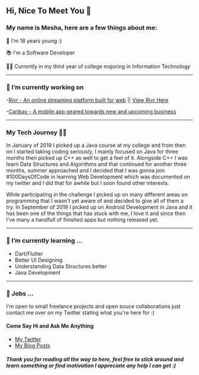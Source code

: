 ## Hi, Nice To Meet You 👋

<!--
**MeshaMakes/MeshaMakes** is a ✨ _special_ ✨ repository because its `README.md` (this file) appears on your GitHub profile.

Here are some ideas to get you started:

- 🔭 I’m currently working on ...
- 🌱 I’m currently learning ...
- 👯 I’m looking to collaborate on ...
- 🤔 I’m looking for help with ...
- 💬 Ask me about ...
- 📫 How to reach me: ...
- 😄 Pronouns: ...
- ⚡ Fun fact: ...
-->

### My name  is Mesha, here are a few things about me:

👩 I'm 18 years young :)

📚 I'm a Software Developer

👩‍🎓 Currently in my third year of college majoring in Information Technology

---

### 🔭 I’m currently working on

-[Rivr - An online streaming platform built for web](https://github.com/ArcherDiaz/P2P-chat) 
|| [View Rivr Here](https://rivrlive.web.app/)

-[Caribay - A mobile app geared towards new and upcoming business](https://github.com/MeshaMakes/Caribay)


---

### My Tech Journey 👩‍💻

In January of 2019 I picked up a Java course at my college and from then on I started taking coding seriously, I mainly focused on Java for three months then picked up C++ as well to get a feel of it. Alongside C++ I was learn Data Structures and Algorithms and that continued for another three months, summer approached and I decided that I was gonna join #100DaysOfCode in learning Web Development which was documented on my twitter and I did that for awhile but I soon found other interests.

While participating in the challenge I picked up on many different areas on programming that I wasn't yet aware of and decided to give all of them a try. In September of 2019 I picked up on Android Development in Java and it has been one of the things that has stuck with me, I love it and since then I've many a handfull of finished apps but nothing released yet.

---

### 🌱 I’m currently learning ...
 * Dart/Flutter
 * Better UI Designing
 * Understanding Data Structures better
 * Java Development 
 
---
 
### 🤔 Jobs ...

I'm  open to small freelance projects and open souce collaborations just contact me over on my Twitter stating what you're here for :)

#### Come Say Hi and Ask Me Anything
 * [My Twitter](https://twitter.com/MeshaMakes)
 * [My Blog Posts](https://dev.to/meshamakes)
 
##### Thank you for reading all the way to here, feel free to stick around and learn something or find motivation I appreciate any help I can get :)

